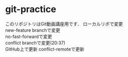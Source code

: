 # git-practice
このリポジトリはGit動画講座用です．
ローカルリポで変更  
new-feature branchで変更  
no-fast-forwardで変更  
conflict branchで変更(20:37)  
GitHub上で更新
conflict-remoteで更新

